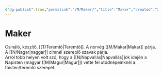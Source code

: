```yaml
---
{"dg-publish":true,"permalink":"/M/Maker/","title":"Maker","created":"2023-11-22T01:07","updated":"2024-10-25T23:16"}
---
```



# Maker

Csináló, készítő, [[T/Teremtő\|Teremtő]]. A norvég [[M/Makar\|Makar]] párja. A [[N/Nagar\|naggar]] címnél szereplő szavak párja.  
Arról több helyen volt szó, hogy a [[N/Napvallás\|Napvallás]]ok idején a Napisten (magyar [[M/Magur\|Magur]]) vette fel utódnépeinknél a főisten/teremtő szerepét.  